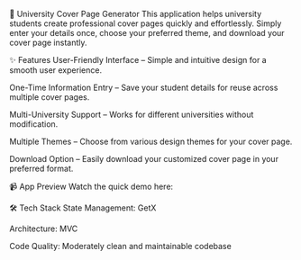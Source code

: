 📄 University Cover Page Generator
This application helps university students create professional cover pages quickly and effortlessly. Simply enter your details once, choose your preferred theme, and download your cover page instantly.

✨ Features
User-Friendly Interface – Simple and intuitive design for a smooth user experience.

One-Time Information Entry – Save your student details for reuse across multiple cover pages.

Multi-University Support – Works for different universities without modification.

Multiple Themes – Choose from various design themes for your cover page.

Download Option – Easily download your customized cover page in your preferred format.

📹 App Preview
Watch the quick demo here:

🛠️ Tech Stack
State Management: GetX

Architecture: MVC

Code Quality: Moderately clean and maintainable codebase
